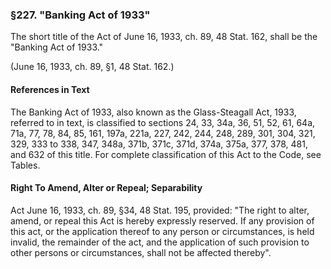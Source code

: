 ### §227. "Banking Act of 1933" ###

The short title of the Act of June 16, 1933, ch. 89, 48 Stat. 162, shall be the "Banking Act of 1933."

(June 16, 1933, ch. 89, §1, 48 Stat. 162.)

#### References in Text ####

The Banking Act of 1933, also known as the Glass-Steagall Act, 1933, referred to in text, is classified to sections 24, 33, 34a, 36, 51, 52, 61, 64a, 71a, 77, 78, 84, 85, 161, 197a, 221a, 227, 242, 244, 248, 289, 301, 304, 321, 329, 333 to 338, 347, 348a, 371b, 371c, 371d, 374a, 375a, 377, 378, 481, and 632 of this title. For complete classification of this Act to the Code, see Tables.

#### Right To Amend, Alter or Repeal; Separability ####

Act June 16, 1933, ch. 89, §34, 48 Stat. 195, provided: "The right to alter, amend, or repeal this Act is hereby expressly reserved. If any provision of this act, or the application thereof to any person or circumstances, is held invalid, the remainder of the act, and the application of such provision to other persons or circumstances, shall not be affected thereby".